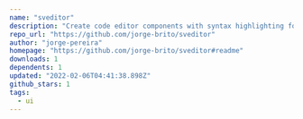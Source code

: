 ```yaml
---
name: "sveditor"
description: "Create code editor components with syntax highlighting for Svelte."
repo_url: "https://github.com/jorge-brito/sveditor"
author: "jorge-pereira"
homepage: "https://github.com/jorge-brito/sveditor#readme"
downloads: 1
dependents: 1
updated: "2022-02-06T04:41:38.898Z"
github_stars: 1
tags: 
  - ui
---
```

